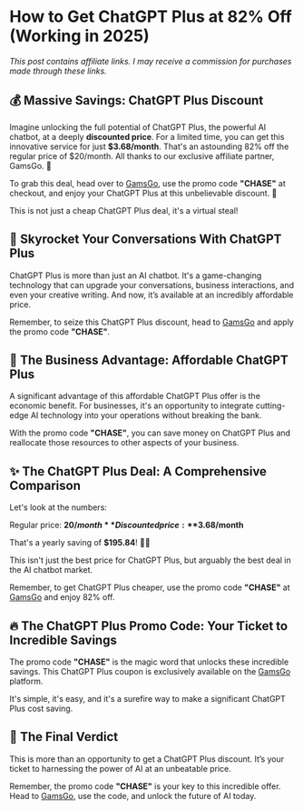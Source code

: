 # How to Get ChatGPT Plus at 82% Off (Working in 2025)

*This post contains affiliate links. I may receive a commission for purchases made through these links.* 

## 💰 Massive Savings: ChatGPT Plus Discount 

Imagine unlocking the full potential of ChatGPT Plus, the powerful AI chatbot, at a deeply **discounted price**. For a limited time, you can get this innovative service for just **$3.68/month**. That's an astounding 82% off the regular price of $20/month. All thanks to our exclusive affiliate partner, GamsGo. 💸

To grab this deal, head over to [GamsGo](https://www.gamsgo.com/partner/ykeX7B), use the promo code **"CHASE"** at checkout, and enjoy your ChatGPT Plus at this unbelievable discount. 🎉

This is not just a cheap ChatGPT Plus deal, it's a virtual steal! 

## 🚀 Skyrocket Your Conversations With ChatGPT Plus

ChatGPT Plus is more than just an AI chatbot. It's a game-changing technology that can upgrade your conversations, business interactions, and even your creative writing. And now, it’s available at an incredibly affordable price. 

Remember, to seize this ChatGPT Plus discount, head to [GamsGo](https://www.gamsgo.com/partner/ykeX7B) and apply the promo code **"CHASE"**. 

## 💼 The Business Advantage: Affordable ChatGPT Plus

A significant advantage of this affordable ChatGPT Plus offer is the economic benefit. For businesses, it's an opportunity to integrate cutting-edge AI technology into your operations without breaking the bank. 

With the promo code **"CHASE"**, you can save money on ChatGPT Plus and reallocate those resources to other aspects of your business. 

## ✨ The ChatGPT Plus Deal: A Comprehensive Comparison 

Let's look at the numbers:

Regular price: **$20/month**  
Discounted price: **$3.68/month** 

That's a yearly saving of **$195.84**! 🎁⏰ 

This isn't just the best price for ChatGPT Plus, but arguably the best deal in the AI chatbot market. 

Remember, to get ChatGPT Plus cheaper, use the promo code **"CHASE"** at [GamsGo](https://www.gamsgo.com/partner/ykeX7B) and enjoy 82% off.

## 🔥 The ChatGPT Plus Promo Code: Your Ticket to Incredible Savings 

The promo code **"CHASE"** is the magic word that unlocks these incredible savings. This ChatGPT Plus coupon is exclusively available on the [GamsGo](https://www.gamsgo.com/partner/ykeX7B) platform. 

It's simple, it's easy, and it's a surefire way to make a significant ChatGPT Plus cost saving. 

## 🏁 The Final Verdict 

This is more than an opportunity to get a ChatGPT Plus discount. It’s your ticket to harnessing the power of AI at an unbeatable price. 

Remember, the promo code **"CHASE"** is your key to this incredible offer. Head to [GamsGo](https://www.gamsgo.com/partner/ykeX7B), use the code, and unlock the future of AI today.